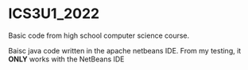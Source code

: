 # ICS3U1_2022
Basic code from high school computer science course.

Baisc java code written in the apache netbeans IDE. From my testing, it **ONLY** works with the NetBeans IDE
